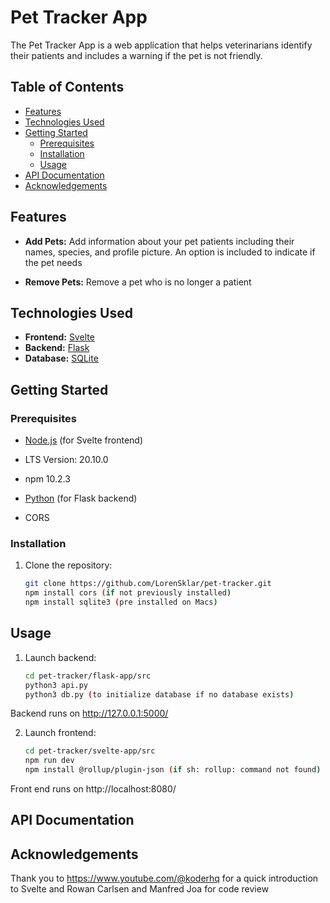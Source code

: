 # Pet Tracker App

The Pet Tracker App is a web application that helps veterinarians identify their patients and includes a warning if the pet is not friendly. 

## Table of Contents

- [Features](#features)
- [Technologies Used](#technologies-used)
- [Getting Started](#getting-started)
  - [Prerequisites](#prerequisites)
  - [Installation](#installation)
  - [Usage](#usage)
- [API Documentation](#api-documentation)
- [Acknowledgements](#acknowledgements)

## Features

- **Add Pets:** Add information about your pet patients including their names, species, and profile picture. An option is included to indicate if the pet needs 

- **Remove Pets:** Remove a pet who is no longer a patient

## Technologies Used

- **Frontend:** [Svelte](https://svelte.dev/)
- **Backend:** [Flask](https://flask.palletsprojects.com/)
- **Database:** [SQLite](https://www.sqlite.org/)

## Getting Started

### Prerequisites

- [Node.js](https://nodejs.org/) (for Svelte frontend)
- LTS Version: 20.10.0 
- npm 10.2.3

- [Python](https://www.python.org/) (for Flask backend)
- CORS

### Installation

1.	Clone the repository:
  	```bash
  	git clone https://github.com/LorenSklar/pet-tracker.git
	npm install cors (if not previously installed)
   	npm install sqlite3 (pre installed on Macs)

## Usage
1.	Launch backend:
  	```bash
  	cd pet-tracker/flask-app/src
  	python3 api.py
   	python3 db.py (to initialize database if no database exists)

Backend runs on http://127.0.0.1:5000/

2.	Launch frontend:
  	```bash
  	cd pet-tracker/svelte-app/src
	npm run dev
	npm install @rollup/plugin-json (if sh: rollup: command not found)

Front end runs on http://localhost:8080/

 ## API Documentation

 ## Acknowledgements
 Thank you to https://www.youtube.com/@koderhq for a quick introduction to Svelte and Rowan Carlsen and Manfred Joa for code review

